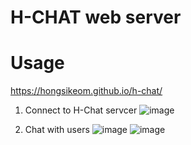 # H-CHAT web server

# Usage
https://hongsikeom.github.io/h-chat/

1. Connect to H-Chat servcer
![image](https://user-images.githubusercontent.com/49344969/110222730-69d06980-7ea2-11eb-8bb2-e72b2f7bb4b0.png)

2. Chat with users
![image](https://user-images.githubusercontent.com/49344969/110222775-b74cd680-7ea2-11eb-9c12-83f5cace68ff.png)
![image](https://user-images.githubusercontent.com/49344969/110222785-d186b480-7ea2-11eb-8a51-3f232b6976ce.png)





